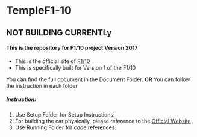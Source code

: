 # TempleF1-10
## **NOT BUILDING CURRENTLy**
#### This is the repository for F1/10 project Version 2017


- This is the official site of [F1/10](http://f1tenth.org/index)
- This is specifically built for Version 1 of the F1/10

You can find the full document in the Document Folder. **OR** You can follow the instruction in each folder 

##### Instruction:
1. Use Setup Folder for Setup Instructions.
2. For building the car physically, please reference to the [Official Website](http://f1tenth.org/car-assembly)
3. Use Running Folder for code references.
